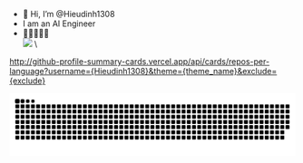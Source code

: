 - 👋 Hi, I’m @Hieudinh1308
- I am an AI Engineer
- 🌱🌱🌱🌱🌱 \
 ![](https://komarev.com/ghpvc/?username=Hieudinh1308&color=green)   \

http://github-profile-summary-cards.vercel.app/api/cards/repos-per-language?username={Hieudinh1308}&theme={theme_name}&exclude={exclude}

<picture>
  <source media="(prefers-color-scheme: dark)" srcset="https://raw.githubusercontent.com/platane/platane/output/github-contribution-grid-snake-dark.svg">
  <source media="(prefers-color-scheme: light)" srcset="https://raw.githubusercontent.com/platane/platane/output/github-contribution-grid-snake.svg">
  <img alt="github contribution grid snake animation" src="https://raw.githubusercontent.com/platane/platane/output/github-contribution-grid-snake.svg">
</picture>
<!---
Hieudinhpro/Hieudinhpro is a ✨ special ✨ repository because its `README.md` (this file) appears on your GitHub profile.
You can click the Preview link to take a look at your changes.
--->
